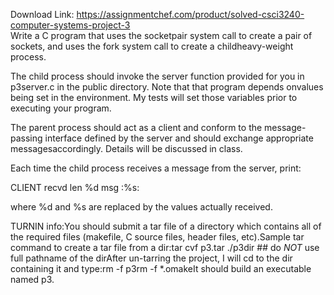 Download Link: https://assignmentchef.com/product/solved-csci3240-computer-systems-project-3
<br>
Write a C program that uses the socketpair system call to create a pair of sockets, and uses the fork system call to create a childheavy-weight process.

The child process should invoke the server function provided for you in p3server.c in the public directory. Note that that program depends onvalues being set in the environment. My tests will set those variables  prior to executing your program.

The parent process should act as a client and conform to the message-passing interface defined by the server and should exchange appropriate messagesaccordingly. Details will be discussed in class.

Each time the child process receives a message from the server, print:

CLIENT recvd len %d msg :%s:

where %d and %s are replaced by the values actually received.

TURNIN info:You should submit a tar file of a directory which contains all of the required files (makefile, C source files, header files, etc).Sample tar command to create a tar file from a dir:tar cvf p3.tar ./p3dir ## do *NOT* use full pathname of the dirAfter un-tarring the project, I will cd to the dir containing it and type:rm -f p3rm -f *.omakeIt should build an executable named p3.